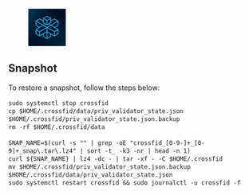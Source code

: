 <figure><img src="https://raw.githubusercontent.com/ruangnode/cosmos-images/main/logos/crossfid.png" alt=""><figcaption></figcaption></figure>

## Snapshot
To restore a snapshot, follow the steps below:

```
sudo systemctl stop crossfid
cp $HOME/.crossfid/data/priv_validator_state.json $HOME/.crossfid/priv_validator_state.json.backup
rm -rf $HOME/.crossfid/data

SNAP_NAME=$(curl -s "" | grep -oE "crossfid_[0-9-]+_[0-9]+_snap\.tar\.lz4" | sort -t_ -k3 -nr | head -n 1)
curl ${SNAP_NAME} | lz4 -dc - | tar -xf - -C $HOME/.crossfid
mv $HOME/.crossfid/priv_validator_state.json.backup $HOME/.crossfid/data/priv_validator_state.json
sudo systemctl restart crossfid && sudo journalctl -u crossfid -f
```

